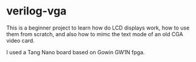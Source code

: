 # verilog-vga

This is a beginner project to learn how do LCD displays work, how to use them from scratch, and also how to mimc the text mode of an old CGA video card.

I used a Tang Nano board based on Gowin GW1N fpga.

